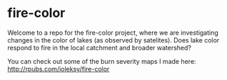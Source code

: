 # fire-color

Welcome to a repo for the fire-color project, where we are investigating changes in the color of lakes (as observed by satelites). Does lake color respond to fire in the local catchment and broader watershed?

You can check out some of the burn severity maps I made here: http://rpubs.com/ioleksy/fire-color
